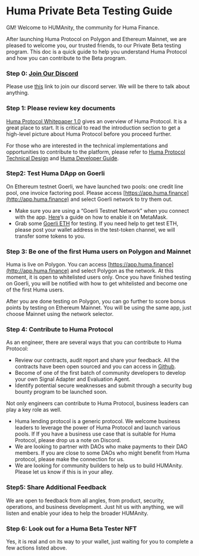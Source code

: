 # Huma Private Beta Testing Guide

GM! Welcome to HUMAnity, the community for Huma Finance.&#x20;

After launching Huma Protocol on Polygon and Ethereum Mainnet, we are pleased to welcome you, our trusted friends, to our Private Beta testing program. This doc is a quick guide to help you understand Huma Protocol and how you can contribute to the Beta program.&#x20;

### Step 0: [Join Our Discord](https://discord.gg/uHwMKaGBYP)

Please use [this](https://discord.gg/uHwMKaGBYP) link to join our discord server. We will be there to talk about anything.

### Step 1: Please review key documents

[Huma Protocol Whitepaper 1.0](https://docs.huma.finance) gives an overview of Huma Protocol. It is a great place to start. It is critical to read the introduction section to get a high-level picture about Huma Protocol before you proceed further.&#x20;

For those who are interested in the technical implementations and opportunities to contribute to the platform, please refer to [Huma Protocol Technical Design](https://www.notion.so/Huma-Protocol-Technical-Design-3f14b57e6a2844248e93c37bc5322552) and [Huma Developer Guide](https://docs.huma.finance/developer-guidlines).&#x20;

### Step2: Test Huma DApp on Goerli

On Ethereum testnet Goerli, we have launched two pools: one credit line pool, one invoice factoring pool. Please access [https://app.huma.finance](http://app.huma.finance) and select Goerli network to try them out.&#x20;

* Make sure you are using a “Goerli Testnet Network” when you connect with the app. [Here](https://blog.cryptostars.is/goerli-g%C3%B6rli-testnet-network-to-metamask-and-receiving-test-ethereum-in-less-than-2-min-de13e6fe5677)’s a guide on how to enable it on MetaMask.
* Grab some [Goerli ETH](https://goerlifaucet.com/) for testing. If you need help to get test ETH, please post your wallet address in the test-token channel, we will transfer some tokens to you.

### Step 3: Be one of the first Huma users on Polygon and Mainnet

Huma is live on Polygon. You can access [https://app.huma.finance](http://app.huma.finance) and select Polygon as the network. At this moment, it is open to whitelisted users only. Once you have finished testing on Goerli, you will be notified with how to get whitelisted and become one of the first Huma users.

After you are done testing on Polygon, you can go further to score bonus points by testing on Ethereum Mainnet. You will be using the same app, just choose Mainnet using the network selector. &#x20;

### Step 4: Contribute to Huma Protocol

As an engineer, there are several ways that you can contribute to Huma Protocol:&#x20;

* Review our contracts, audit report and share your feedback. All the contracts have been open sourced and you can access in [Github](https://github.com/00labs/huma-contracts/tree/844f4c9cbe2361ce7a57f9da4939c740bf236b6d).&#x20;
* Become of one of the first batch of community developers to develop your own Signal Adapter and Evaluation Agent.&#x20;
* Identify potential secure weaknesses and submit through a security bug bounty program to be launched soon.&#x20;

Not only engineers can contribute to Huma Protocol, business leaders can play a key role as well.&#x20;

* Huma lending protocol is a generic protocol. We welcome business leaders to leverage the power of Huma Protocol and launch various pools. If If you have a business use case that is suitable for Huma Protocol, please drop us a note on Discord.&#x20;
* We are looking to partner with DAOs who make payments to their DAO members. If you are close to some DAOs who might benefit from Huma protocol, please make the connection for us.&#x20;
* We are looking for community builders to help us to build HUMAnity. Please let us know if this is  in your alley.

### Step5: Share Additional Feedback

We are open to feedback from all angles, from product, security, operations, and business development. Just hit us with anything, we will listen and enable your idea to help the broader HUMAnity.&#x20;

### Step 6: Look out for a Huma Beta Tester NFT&#x20;

Yes, it is real and on its way to your wallet, just waiting for you to complete a few actions listed above.&#x20;
